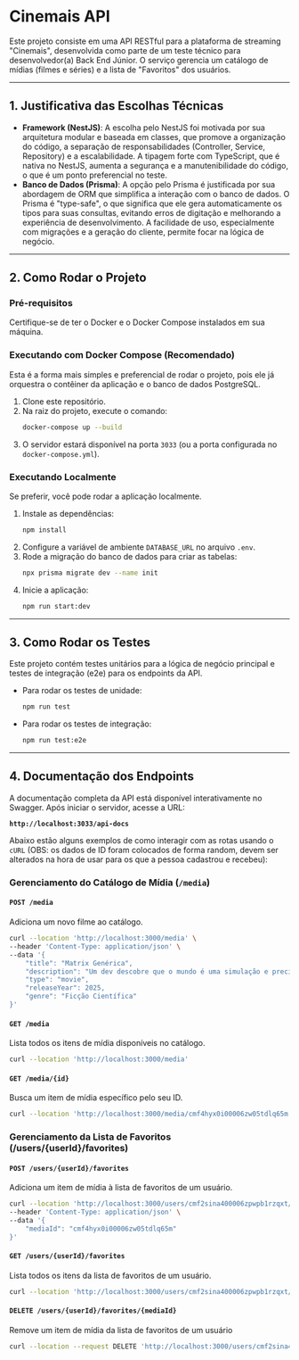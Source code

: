 # Cinemais API

Este projeto consiste em uma API RESTful para a plataforma de streaming "Cinemais", desenvolvida como parte de um teste técnico para desenvolvedor(a) Back End Júnior. O serviço gerencia um catálogo de mídias (filmes e séries) e a lista de "Favoritos" dos usuários.

---

## 1. Justificativa das Escolhas Técnicas

* **Framework (NestJS)**: A escolha pelo NestJS foi motivada por sua arquitetura modular e baseada em classes, que promove a organização do código, a separação de responsabilidades (Controller, Service, Repository) e a escalabilidade. A tipagem forte com TypeScript, que é nativa no NestJS, aumenta a segurança e a manutenibilidade do código, o que é um ponto preferencial no teste.
* **Banco de Dados (Prisma)**: A opção pelo Prisma é justificada por sua abordagem de ORM que simplifica a interação com o banco de dados. O Prisma é "type-safe", o que significa que ele gera automaticamente os tipos para suas consultas, evitando erros de digitação e melhorando a experiência de desenvolvimento. A facilidade de uso, especialmente com migrações e a geração do cliente, permite focar na lógica de negócio.

---

## 2. Como Rodar o Projeto

### Pré-requisitos
Certifique-se de ter o Docker e o Docker Compose instalados em sua máquina.

### Executando com Docker Compose (Recomendado)
Esta é a forma mais simples e preferencial de rodar o projeto, pois ele já orquestra o contêiner da aplicação e o banco de dados PostgreSQL.

1.  Clone este repositório.
2.  Na raiz do projeto, execute o comando:
    ```bash
    docker-compose up --build
    ```
3.  O servidor estará disponível na porta `3033` (ou a porta configurada no `docker-compose.yml`).

### Executando Localmente
Se preferir, você pode rodar a aplicação localmente.

1.  Instale as dependências:
    ```bash
    npm install
    ```
2.  Configure a variável de ambiente `DATABASE_URL` no arquivo `.env`.
3.  Rode a migração do banco de dados para criar as tabelas:
    ```bash
    npx prisma migrate dev --name init
    ```
4.  Inicie a aplicação:
    ```bash
    npm run start:dev
    ```

---

## 3. Como Rodar os Testes

Este projeto contém testes unitários para a lógica de negócio principal e testes de integração (e2e) para os endpoints da API.

* Para rodar os testes de unidade:
    ```bash
    npm run test
    ```
* Para rodar os testes de integração:
    ```bash
    npm run test:e2e
    ```

---

## 4. Documentação dos Endpoints

A documentação completa da API está disponível interativamente no Swagger. Após iniciar o servidor, acesse a URL:

**`http://localhost:3033/api-docs`**

Abaixo estão alguns exemplos de como interagir com as rotas usando o `cURL` (OBS: os dados de ID foram colocados de forma random, devem ser alterados na hora de usar para os que a pessoa cadastrou e recebeu):

### Gerenciamento do Catálogo de Mídia (`/media`)

#### **`POST /media`**
Adiciona um novo filme ao catálogo.

```bash
curl --location 'http://localhost:3000/media' \
--header 'Content-Type: application/json' \
--data '{
    "title": "Matrix Genérica",
    "description": "Um dev descobre que o mundo é uma simulação e precisa debugá-lo.",
    "type": "movie",
    "releaseYear": 2025,
    "genre": "Ficção Científica"
}'
```

#### **`GET /media`**
Lista todos os itens de mídia disponíveis no catálogo.

```bash
curl --location 'http://localhost:3000/media'
```

#### **`GET /media/{id}`**
Busca um item de mídia específico pelo seu ID.

```bash
curl --location 'http://localhost:3000/media/cmf4hyx0i00006zw05tdlq65m'
```

### Gerenciamento da Lista de Favoritos (/users/{userId}/favorites)

#### **`POST /users/{userId}/favorites`**
Adiciona um item de mídia à lista de favoritos de um usuário.

```bash
curl --location 'http://localhost:3000/users/cmf2sina400006zpwpb1rzqxt/favorites' \
--header 'Content-Type: application/json' \
--data '{
    "mediaId": "cmf4hyx0i00006zw05tdlq65m"
}'
```

#### **`GET /users/{userId}/favorites`**
Lista todos os itens da lista de favoritos de um usuário.

```bash
curl --location 'http://localhost:3000/users/cmf2sina400006zpwpb1rzqxt/favorites'
```

#### **`DELETE /users/{userId}/favorites/{mediaId}`**
Remove um item de mídia da lista de favoritos de um usuário

```bash
curl --location --request DELETE 'http://localhost:3000/users/cmf2sina400006zpwpb1rzqxt/favorites/cmf4hyx0i00006zw05tdlq65m'
```